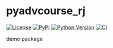 # pyadvcourse_rj

[![License](https://img.shields.io/pypi/l/pyadvcourse_rj.svg?color=green)](https://github.com/r-janicek/pyadvcourse_rj/raw/main/LICENSE)
[![PyPI](https://img.shields.io/pypi/v/pyadvcourse_rj.svg?color=green)](https://pypi.org/project/pyadvcourse_rj)
[![Python Version](https://img.shields.io/pypi/pyversions/pyadvcourse_rj.svg?color=green)](https://python.org)
[![CI](https://github.com/r-janicek/pyadvcourse_rj/actions/workflows/ci.yml/badge.svg)](https://github.com/r-janicek/pyadvcourse_rj/actions/workflows/ci.yml)

demo package
